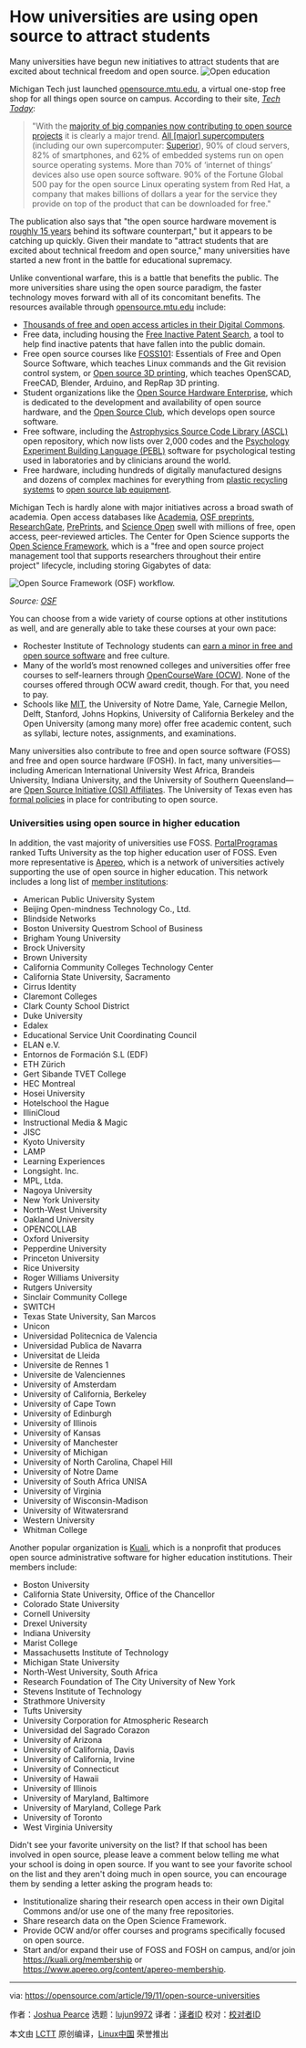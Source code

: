 [#]: collector: (lujun9972)
[#]: translator: ( )
[#]: reviewer: ( )
[#]: publisher: ( )
[#]: url: ( )
[#]: subject: (How universities are using open source to attract students)
[#]: via: (https://opensource.com/article/19/11/open-source-universities)
[#]: author: (Joshua Pearce https://opensource.com/users/jmpearce)

How universities are using open source to attract students
======
Many universities have begun new initiatives to attract students that
are excited about technical freedom and open source.
![Open education][1]

Michigan Tech just launched [opensource.mtu.edu][2], a virtual one-stop free shop for all things open source on campus. According to their site, _[Tech Today][3]_:

> "With the [majority of big companies now contributing to open source projects][4] it is clearly a major trend. [All [major] supercomputers][5] (including our own supercomputer: [Superior][6]), 90% of cloud servers, 82% of smartphones, and 62% of embedded systems run on open source operating systems. More than 70% of ‘internet of things’ devices also use open source software. 90% of the Fortune Global 500 pay for the open source Linux operating system from Red Hat, a company that makes billions of dollars a year for the service they provide on top of the product that can be downloaded for free."

The publication also says that "the open source hardware movement is [roughly 15 years][7] behind its software counterpart," but it appears to be catching up quickly. Given their mandate to "attract students that are excited about technical freedom and open source," many universities have started a new front in the battle for educational supremacy.

Unlike conventional warfare, this is a battle that benefits the public. The more universities share using the open source paradigm, the faster technology moves forward with all of its concomitant benefits. The resources available through [opensource.mtu.edu][2] include:

  * [Thousands of free and open access articles in their Digital Commons][8].
  * Free data, including housing the [Free Inactive Patent Search][9], a tool to help find inactive patents that have fallen into the public domain.
  * Free open source courses like [FOSS101][10]: Essentials of Free and Open Source Software, which teaches Linux commands and the Git revision control system, or [Open source 3D printing][11], which teaches OpenSCAD, FreeCAD, Blender, Arduino, and RepRap 3D printing.
  * Student organizations like the [Open Source Hardware Enterprise][12], which is dedicated to the development and availability of open source hardware, and the [Open Source Club][13], which develops open source software.
  * Free software, including the [Astrophysics Source Code Library (ASCL)][14] open repository, which now lists over 2,000 codes and the [Psychology Experiment Building Language (PEBL)][15] software for psychological testing used in laboratories and by clinicians around the world.
  * Free hardware, including hundreds of digitally manufactured designs and dozens of complex machines for everything from [plastic recycling systems][16] to [open source lab equipment][17].



Michigan Tech is hardly alone with major initiatives across a broad swath of academia. Open access databases like [Academia][18], [OSF preprints][19], [ResearchGate][20], [PrePrints][21], and [Science Open][22] swell with millions of free, open access, peer-reviewed articles. The Center for Open Science supports the [Open Science Framework][23], which is a "free and open source project management tool that supports researchers throughout their entire project" lifecycle, including storing Gigabytes of data:

![Open Source Framework \(OSF\) workflow.][24]

_Source: [OSF][25]_

You can choose from a wide variety of course options at other institutions as well, and are generally able to take these courses at your own pace:

  * Rochester Institute of Technology students can [earn a minor in free and open source software][26] and free culture.
  * Many of the world’s most renowned colleges and universities offer free courses to self-learners through [OpenCourseWare (OCW)][27]. None of the courses offered through OCW award credit, though. For that, you need to pay.
  * Schools like [MIT][28], the University of Notre Dame, Yale, Carnegie Mellon, Delft, Stanford, Johns Hopkins, University of California Berkeley and the Open University (among many more) offer free academic content, such as syllabi, lecture notes, assignments, and examinations.



Many universities also contribute to free and open source software (FOSS) and free and open source hardware (FOSH). In fact, many universities—including American International University West Africa, Brandeis University, Indiana University, and the University of Southern Queensland—are [Open Source Initiative (OSI) Affiliates][29]. The University of Texas even has [formal policies][30] in place for contributing to open source.

### Universities using open source in higher education

In addition, the vast majority of universities use FOSS. [PortalProgramas][31] ranked Tufts University as the top higher education user of FOSS. Even more representative is [Apereo][32], which is a network of universities actively supporting the use of open source in higher education. This network includes a long list of [member institutions][33]:

  * American Public University System  
  * Beijing Open-mindness Technology Co., Ltd.  
  * Blindside Networks  
  * Boston University Questrom School of Business  
  * Brigham Young University  
  * Brock University  
  * Brown University  
  * California Community Colleges Technology Center
  * California State University, Sacramento  
  * Cirrus Identity  
  * Claremont Colleges  
  * Clark County School District  
  * Duke University  
  * Edalex  
  * Educational Service Unit Coordinating Council  
  * ELAN e.V.  
  * Entornos de Formación S.L (EDF)  
  * ETH Zürich  
  * Gert Sibande TVET College  
  * HEC Montreal  
  * Hosei University  
  * Hotelschool the Hague  
  * IlliniCloud  
  * Instructional Media &amp; Magic  
  * JISC  
  * Kyoto University  
  * LAMP
  * Learning Experiences  
  * Longsight. Inc.  
  * MPL, Ltda.  
  * Nagoya University  
  * New York University  
  * North-West University  
  * Oakland University  
  * OPENCOLLAB
  * Oxford University  
  * Pepperdine University  
  * Princeton University  
  * Rice University  
  * Roger Williams University  
  * Rutgers University  
  * Sinclair Community College  
  * SWITCH  
  * Texas State University, San Marcos  
  * Unicon  
  * Universidad Politecnica de Valencia  
  * Universidad Publica de Navarra  
  * Universitat de Lleida  
  * Universite de Rennes 1  
  * Universite de Valenciennes  
  * University of Amsterdam  
  * University of California, Berkeley  
  * University of Cape Town  
  * University of Edinburgh  
  * University of Illinois  
  * University of Kansas  
  * University of Manchester  
  * University of Michigan  
  * University of North Carolina, Chapel Hill  
  * University of Notre Dame  
  * University of South Africa UNISA  
  * University of Virginia  
  * University of Wisconsin-Madison  
  * University of Witwatersrand  
  * Western University  
  * Whitman College
 



Another popular organization is [Kuali][34], which is a nonprofit that produces open source administrative software for higher education institutions. Their members include:

  * Boston University
  * California State University, Office of the Chancellor
  * Colorado State University
  * Cornell University
  * Drexel University
  * Indiana University
  * Marist College
  * Massachusetts Institute of Technology
  * Michigan State University
  * North-West University, South Africa
  * Research Foundation of The City University of New York
  * Stevens Institute of Technology
  * Strathmore University
  * Tufts University
  * University Corporation for Atmospheric Research
  * Universidad del Sagrado Corazon
  * University of Arizona
  * University of California, Davis
  * University of California, Irvine
  * University of Connecticut
  * University of Hawaii
  * University of Illinois
  * University of Maryland, Baltimore
  * University of Maryland, College Park
  * University of Toronto
  * West Virginia University



Didn't see your favorite university on the list? If that school has been involved in open source, please leave a comment below telling me what your school is doing in open source. If you want to see your favorite school on the list and they aren't doing much in open source, you can encourage them by sending a letter asking the program heads to:

  * Institutionalize sharing their research open access in their own Digital Commons and/or use one of the many free repositories.
  * Share research data on the Open Science Framework.
  * Provide OCW and/or offer courses and programs specifically focused on open source.
  * Start and/or expand their use of FOSS and FOSH on campus, and/or join <https://kuali.org/membership> or <https://www.apereo.org/content/apereo-membership>.



--------------------------------------------------------------------------------

via: https://opensource.com/article/19/11/open-source-universities

作者：[Joshua Pearce][a]
选题：[lujun9972][b]
译者：[译者ID](https://github.com/译者ID)
校对：[校对者ID](https://github.com/校对者ID)

本文由 [LCTT](https://github.com/LCTT/TranslateProject) 原创编译，[Linux中国](https://linux.cn/) 荣誉推出

[a]: https://opensource.com/users/jmpearce
[b]: https://github.com/lujun9972
[1]: https://opensource.com/sites/default/files/styles/image-full-size/public/lead-images/osdc_OER_520x292_FINAL.png?itok=DBCJ4H1s (Open education)
[2]: https://opensource.mtu.edu/
[3]: https://www.mtu.edu/ttoday/?issue=20191022
[4]: https://opensource.com/business/16/5/2016-future-open-source-survey
[5]: https://www.zdnet.com/article/supercomputers-all-linux-all-the-time/
[6]: https://hpc.mtu.edu/
[7]: https://www.mdpi.com/2411-5134/3/3/44
[8]: https://digitalcommons.mtu.edu/
[9]: https://opensource.com/article/17/1/making-us-patent-system-useful-again
[10]: https://mtu.instructure.com/courses/1147020
[11]: https://opensource.com/article/19/2/3d-printing-course
[12]: http://openhardware.eit.mtu.edu/
[13]: http://mtuopensource.club/
[14]: https://ascl.net/
[15]: http://pebl.sourceforge.net/
[16]: https://www.appropedia.org/Recyclebot
[17]: https://www.appropedia.org/Open-source_Lab
[18]: https://www.academia.edu/
[19]: https://cos.io/our-products/osf-preprints/
[20]: https://www.researchgate.net/
[21]: https://www.preprints.org/
[22]: https://www.scienceopen.com/
[23]: https://osf.io/
[24]: https://opensource.com/sites/default/files/uploads/osf_workflow_-_hero.original600_copy_0.png
[25]: https://cdn.cos.io/media/images/OSF_workflow_-_hero.original.png
[26]: http://www.rit.edu/news/story.php?id=50590
[27]: https://learn.org/articles/25_Colleges_and_Universities_Ranked_by_Their_OpenCourseWare.html
[28]: https://ocw.mit.edu/index.htm
[29]: https://opensource.org/affiliates
[30]: https://it.utexas.edu/policies/releasing-software-open-source
[31]: http://www.portalprogramas.com/en/open-source-universities-ranking/about
[32]: https://www.apereo.org/
[33]: https://www.apereo.org/content/apereo-member-organizations
[34]: https://www.kuali.org/
